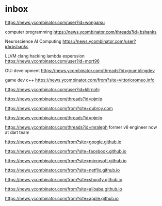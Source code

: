 

# inbox

https://news.ycombinator.com/user?id=wongarsu

computer programming
https://news.ycombinator.com/threads?id=bshanks

Neuroscience AI Computing
https://news.ycombinator.com/user?id=bshanks

LLVM clang hacking lambda experssion
https://news.ycombinator.com/user?id=mort96

GUI development https://news.ycombinator.com/threads?id=grumblingdev

game dev c++ https://news.ycombinator.com/from?site=vittorioromeo.info

https://news.ycombinator.com/user?id=kllrnohj

https://news.ycombinator.com/threads?id=pjmlp

https://news.ycombinator.com/from?site=dubroy.com

https://news.ycombinator.com/threads?id=pjmlp

https://news.ycombinator.com/threads?id=mraleph former v8 engineer now at dart team


https://news.ycombinator.com/from?site=google.github.io

https://news.ycombinator.com/from?site=facebook.github.io

https://news.ycombinator.com/from?site=microsoft.github.io

https://news.ycombinator.com/from?site=netflix.github.io

https://news.ycombinator.com/from?site=shopify.github.io

https://news.ycombinator.com/from?site=alibaba.github.io

https://news.ycombinator.com/from?site=apple.github.io